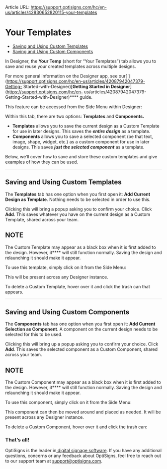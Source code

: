 Article URL: https://support.optisigns.com/hc/en-us/articles/42830652820115-your-templates

# Your Templates

  * [Saving and Using Custom Templates](https://support.optisigns.com/hc/en-us/articles/undefined#Templates)
  * [Saving and Using Custom Components](https://support.optisigns.com/hc/en-us/articles/undefined#Components)

In Designer, the **Your Temp** (short for “Your Templates”) tab allows you to
save and reuse your created templates across multiple designs.

For more general information on the Designer app, see our[
](https://support.optisigns.com/hc/en-us/articles/42087942047379-Getting-
Started-with-Designer)[**Getting Started in
Designer**](https://support.optisigns.com/hc/en-
us/articles/42087942047379-Getting-Started-with-Designer)**** guide.

This feature can be accessed from the Side Menu within Designer:

Within this tab, there are two options: **Templates** and **Components.**

  * **Templates** allows you to save the current design as a Custom Template for use in later designs. This saves the _**entire design**_ as a template.
  * **Components** allows you to save a selected component (be that text, image, shape, widget, etc.) as a custom component for use in later designs. This saves _**just the selected component**_ as a template.

Below, we’ll cover how to save and store these custom templates and give
examples of how they can be used.

* * *

## Saving and Using Custom Templates

The **Templates** tab has one option when you first open it: **Add Current
Design as Template**. Nothing needs to be selected in order to use this.

Clicking this will bring a popup asking you to confirm your choice. Click
**Add**. This saves whatever you have on the current design as a Custom
Template, shared across your team.

**NOTE**  
---  
The Custom Template may appear as a black box when it is first added to the
design. However, it**** will still function normally. Saving the design and
relaunching it should make it appear.  
  
To use this template, simply click on it from the Side Menu:

  
This will be present across any Designer instance.

To delete a Custom Template, hover over it and click the trash can that
appears.

* * *

## Saving and Using Custom Components

The **Components** tab has one option when you first open it: **Add Current
Selection as Component**. A component on the current design needs to be
selected for this to be used.

Clicking this will bring up a popup asking you to confirm your choice. Click
**Add**. This saves the selected component as a Custom Component, shared
across your team.

**NOTE**  
---  
The Custom Component may appear as a black box when it is first added to the
design. However, it**** will still function normally. Saving the design and
relaunching it should make it appear.  
  
To use this component, simply click on it from the Side Menu:

This component can then be moved around and placed as needed. It will be
present across any Designer instance.

To delete a Custom Component, hover over it and click the trash can:

### **That’s all!**

OptiSigns is the leader in[ digital signage
software](https://www.optisigns.com/). If you have any additional questions,
concerns or any feedback about OptiSigns, feel free to reach out to our
support team at [support@optisigns.com](support@optisigns.com).

